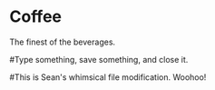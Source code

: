 # Coffee
The finest of the beverages. 

#Type something, save something, and close it. 

#This is Sean's whimsical file modification. Woohoo! 
